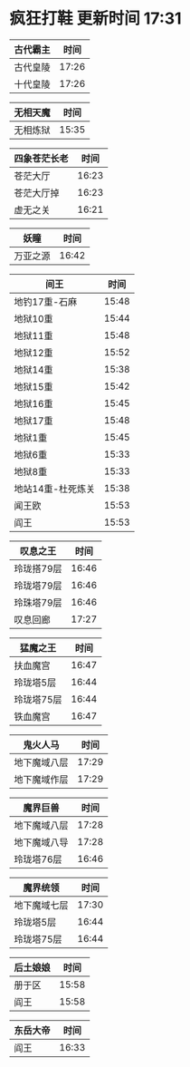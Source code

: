 # 疯狂打鞋 更新时间 17:31

| 古代霸主   | 时间    |
|--------|-------|
| 古代皇陵 | 17:26 |
| 十代皇陵 | 17:26 |

| 无相天魔   | 时间    |
|--------|-------|
| 无相炼狱 | 15:35 |

| 四象苍茫长老   | 时间    |
|--------|-------|
| 苍茫大厅 | 16:23 |
| 苍茫大厅掉 | 16:23 |
| 虚无之关 | 16:21 |

| 妖瞳   | 时间    |
|--------|-------|
| 万亚之源 | 16:42 |

| 间王   | 时间    |
|--------|-------|
| 地钓17重-石麻 | 15:48 |
| 地狱10重 | 15:44 |
| 地狱11重 | 15:48 |
| 地狱12重 | 15:52 |
| 地狱14重 | 15:38 |
| 地狱15重 | 15:42 |
| 地狱16重 | 15:45 |
| 地狱17重 | 15:48 |
| 地狱1重 | 15:45 |
| 地狱6重 | 15:33 |
| 地狱8重 | 15:33 |
| 地站14重-杜死炼关 | 15:38 |
| 闻王欧 | 15:53 |
| 阎王 | 15:53 |

| 叹息之王   | 时间    |
|--------|-------|
| 玲珑搭79层 | 16:46 |
| 玲珑塔79层 | 16:46 |
| 玲珠塔79层 | 16:46 |
| 叹息回廊 | 17:27 |

| 猛魔之王   | 时间    |
|--------|-------|
| 扶血魔宫 | 16:47 |
| 玲珑塔5层 | 16:44 |
| 玲珑塔75层 | 16:44 |
| 铁血魔宫 | 16:47 |

| 鬼火人马   | 时间    |
|--------|-------|
| 地下魔域八层 | 17:29 |
| 地下魔域作层 | 17:29 |

| 魔界巨兽   | 时间    |
|--------|-------|
| 地下魔域八层 | 17:28 |
| 地下魔域八导 | 17:28 |
| 玲珑塔76层 | 16:46 |

| 魔界统领   | 时间    |
|--------|-------|
| 地下魔域七层 | 17:30 |
| 玲珑塔5层 | 16:44 |
| 玲珑塔75层 | 16:44 |

| 后土娘娘   | 时间    |
|--------|-------|
| 册于区 | 15:58 |
| 阎王 | 15:58 |

| 东岳大帝   | 时间    |
|--------|-------|
| 阎王 | 16:33 |